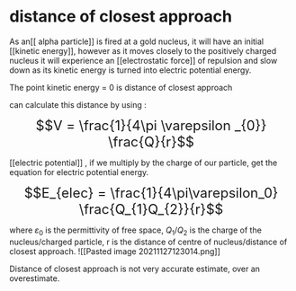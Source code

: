 # distance of closest approach

As an[[ alpha particle]] is fired at a gold nucleus, it will have an initial [[kinetic energy]], however as it moves closely to the positively charged nucleus it will experience an [[electrostatic force]] of repulsion and slow down as its kinetic energy is turned into electric potential energy. 

The point kinetic energy = 0 is distance of closest approach

can calculate this distance by using :

<font size = "5"> $$V = \frac{1}{4\pi \varepsilon _{0}} \frac{Q}{r}$$</font>

[[electric potential]] , if we multiply by the charge of our particle, get the equation for electric potential energy.

<font size = "5"> $$E_{elec} = \frac{1}{4\pi\varepsilon_0} \frac{Q_{1}Q_{2}}{r}$$ </font>

where $\varepsilon_{0}$ is the permittivity of free space, $Q_{1}/Q_{2}$ is the charge of the nucleus/charged particle, r is the distance of centre of nucleus/distance of closest approach.
![[Pasted image 20211127123014.png]]

Distance of closest approach is not very accurate estimate, over an overestimate.